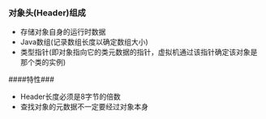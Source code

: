 ### 对象头(Header)组成 ####
+ 存储对象自身的运行时数据
+ Java数组(记录数组长度以确定数组大小)
+ 类型指针(即对象指向它的类元数据的指针，虚拟机通过该指针确定该对象是那个类的实例)

####特性###
* Header长度必须是8字节的倍数
* 查找对象的元数据不一定要经过对象本身